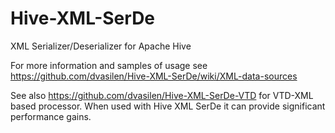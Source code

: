 Hive-XML-SerDe
==============

XML Serializer/Deserializer for Apache Hive

For more information and samples of usage see https://github.com/dvasilen/Hive-XML-SerDe/wiki/XML-data-sources

See also https://github.com/dvasilen/Hive-XML-SerDe-VTD for VTD-XML based processor. When used with Hive XML SerDe it can provide significant performance  gains.
